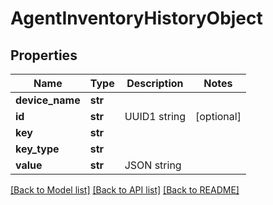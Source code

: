 # AgentInventoryHistoryObject

## Properties
Name | Type | Description | Notes
------------ | ------------- | ------------- | -------------
**device_name** | **str** |  | 
**id** | **str** | UUID1 string | [optional] 
**key** | **str** |  | 
**key_type** | **str** |  | 
**value** | **str** | JSON string | 

[[Back to Model list]](../README.md#documentation-for-models) [[Back to API list]](../README.md#documentation-for-api-endpoints) [[Back to README]](../README.md)


